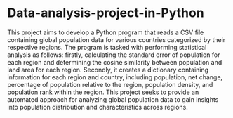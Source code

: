 # Data-analysis-project-in-Python
 This project aims to develop a Python program that reads a CSV file containing global population data for various countries categorized by their respective regions. The program is tasked with performing statistical analysis as follows: firstly, calculating the standard error of population for each region and determining the cosine similarity between population and land area for each region. Secondly, it creates a dictionary containing information for each region and country, including population, net change, percentage of population relative to the region, population density, and population rank within the region. This project seeks to provide an automated approach for analyzing global population data to gain insights into population distribution and characteristics across regions.
